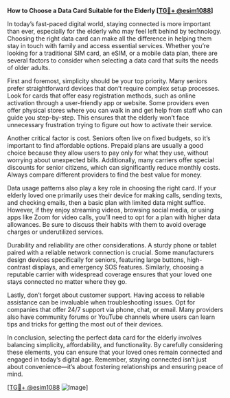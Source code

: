 **How to Choose a Data Card Suitable for the Elderly [[TG💪+ @esim1088](https://t.me/s/esim1088)]**

In today’s fast-paced digital world, staying connected is more important than ever, especially for the elderly who may feel left behind by technology. Choosing the right data card can make all the difference in helping them stay in touch with family and access essential services. Whether you’re looking for a traditional SIM card, an eSIM, or a mobile data plan, there are several factors to consider when selecting a data card that suits the needs of older adults.

First and foremost, simplicity should be your top priority. Many seniors prefer straightforward devices that don’t require complex setup processes. Look for cards that offer easy registration methods, such as online activation through a user-friendly app or website. Some providers even offer physical stores where you can walk in and get help from staff who can guide you step-by-step. This ensures that the elderly won’t face unnecessary frustration trying to figure out how to activate their service.

Another critical factor is cost. Seniors often live on fixed budgets, so it’s important to find affordable options. Prepaid plans are usually a good choice because they allow users to pay only for what they use, without worrying about unexpected bills. Additionally, many carriers offer special discounts for senior citizens, which can significantly reduce monthly costs. Always compare different providers to find the best value for money.

Data usage patterns also play a key role in choosing the right card. If your elderly loved one primarily uses their device for making calls, sending texts, and checking emails, then a basic plan with limited data might suffice. However, if they enjoy streaming videos, browsing social media, or using apps like Zoom for video calls, you’ll need to opt for a plan with higher data allowances. Be sure to discuss their habits with them to avoid overage charges or underutilized services.

Durability and reliability are other considerations. A sturdy phone or tablet paired with a reliable network connection is crucial. Some manufacturers design devices specifically for seniors, featuring large buttons, high-contrast displays, and emergency SOS features. Similarly, choosing a reputable carrier with widespread coverage ensures that your loved one stays connected no matter where they go.

Lastly, don’t forget about customer support. Having access to reliable assistance can be invaluable when troubleshooting issues. Opt for companies that offer 24/7 support via phone, chat, or email. Many providers also have community forums or YouTube channels where users can learn tips and tricks for getting the most out of their devices.

In conclusion, selecting the perfect data card for the elderly involves balancing simplicity, affordability, and functionality. By carefully considering these elements, you can ensure that your loved ones remain connected and engaged in today’s digital age. Remember, staying connected isn’t just about convenience—it’s about fostering relationships and ensuring peace of mind.

[[TG💪+ @esim1088](https://t.me/s/esim1088) ![Image](https://i.postimg.cc/Y0z9fWf4/image.png)]